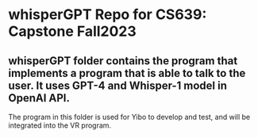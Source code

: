 # whisperGPT Repo for CS639: Capstone Fall2023

## whisperGPT folder contains the program that implements a program that is able to talk to the user. It uses GPT-4 and Whisper-1 model in OpenAI API.

The program in this folder is used for Yibo to develop and test, and will be integrated into the VR program.
